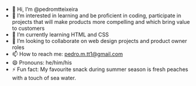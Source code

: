 - 👋 Hi, I’m @pedromtteixeira
- 👀 I’m interested in learning and be proficient in coding, participate in projects that will make products more compelling and which bring value to customers
- 🌱 I’m currently learning HTML and CSS
- 💞️ I’m looking to collaborate on web design projects and product owner roles
- 📫 How to reach me: pedro.m.tt1@gmail.com
- 😄 Pronouns: he/him/his
- ⚡ Fun fact: My favourite snack during summer season is fresh peaches with a touch of sea water.

<!---
pedromtteixeira/pedromtteixeira is a ✨ special ✨ repository because its `README.md` (this file) appears on your GitHub profile.
You can click the Preview link to take a look at your changes.
--->
